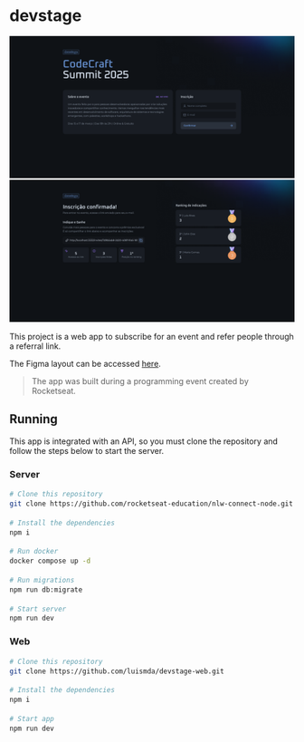 # devstage

<img src="./.github/home-preview.png" alt="" />
<img src="./.github/invite-preview.png" alt="" />

This project is a web app to subscribe for an event and refer people through a referral link.

The Figma layout can be accessed [here](https://www.figma.com/community/file/1471119935944492720).

> The app was built during a programming event created by Rocketseat.

## Running

This app is integrated with an API, so you must clone the repository and follow the steps below to start the server.

### Server

```sh
# Clone this repository
git clone https://github.com/rocketseat-education/nlw-connect-node.git

# Install the dependencies
npm i

# Run docker
docker compose up -d

# Run migrations
npm run db:migrate

# Start server
npm run dev
```

### Web

```sh
# Clone this repository
git clone https://github.com/luismda/devstage-web.git

# Install the dependencies
npm i

# Start app
npm run dev
```